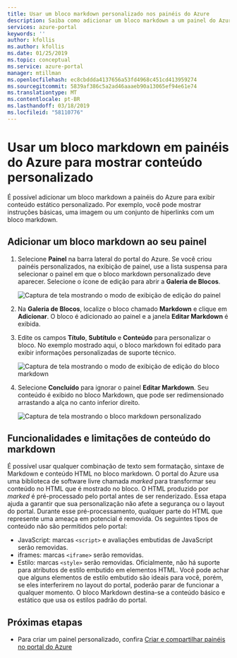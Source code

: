 ```yaml
---
title: Usar um bloco markdown personalizado nos painéis do Azure
description: Saiba como adicionar um bloco markdown a um painel do Azure para exibir conteúdo estático
services: azure-portal
keywords: ''
author: kfollis
ms.author: kfollis
ms.date: 01/25/2019
ms.topic: conceptual
ms.service: azure-portal
manager: mtillman
ms.openlocfilehash: ec8cbddda4137656a53fd4968c451cd413959274
ms.sourcegitcommit: 5839af386c5a2ad46aaaeb90a13065ef94e61e74
ms.translationtype: MT
ms.contentlocale: pt-BR
ms.lasthandoff: 03/18/2019
ms.locfileid: "58110776"
---
```

# <a name="use-a-markdown-tile-on-azure-dashboards-to-show-custom-content"></a>Usar um bloco markdown em painéis do Azure para mostrar conteúdo personalizado

É possível adicionar um bloco markdown a painéis do Azure para exibir conteúdo estático personalizado. Por exemplo, você pode mostrar instruções básicas, uma imagem ou um conjunto de hiperlinks com um bloco markdown.

## <a name="add-a-markdown-tile-to-your-dashboard"></a>Adicionar um bloco markdown ao seu painel

1. Selecione **Painel** na barra lateral do portal do Azure. Se você criou painéis personalizados, na exibição de painel, use a lista suspensa para selecionar o painel em que o bloco markdown personalizado deve aparecer. Selecione o ícone de edição para abrir a **Galeria de Blocos**.

   ![Captura de tela mostrando o modo de exibição de edição do painel](./media/azure-portal-markdown-tile/azure-portal-dashboard-edit.png)

2. Na **Galeria de Blocos**, localize o bloco chamado **Markdown** e clique em **Adicionar**. O bloco é adicionado ao painel e a janela **Editar Markdown** é exibida.

1. Edite os campos **Título**, **Subtítulo** e **Conteúdo** para personalizar o bloco. No exemplo mostrado aqui, o bloco markdown foi editado para exibir informações personalizadas de suporte técnico.

   ![Captura de tela mostrando o modo de exibição de edição do bloco markdown](./media/azure-portal-markdown-tile/azure-portal-edit-markdown-tile.png)

4. Selecione **Concluído** para ignorar o painel **Editar Markdown**. Seu conteúdo é exibido no bloco Markdown, que pode ser redimensionado arrastando a alça no canto inferior direito.

   ![Captura de tela mostrando o bloco markdown personalizado](./media/azure-portal-markdown-tile/azure-portal-custom-markdown-tile.png)

## <a name="markdown-content-capabilities-and-limitations"></a>Funcionalidades e limitações de conteúdo do markdown

É possível usar qualquer combinação de texto sem formatação, sintaxe de Markdown e conteúdo HTML no bloco markdown. O portal do Azure usa uma biblioteca de software livre chamada _marked_ para transformar seu conteúdo no HTML que é mostrado no bloco. O HTML produzido por _marked_ é pré-processado pelo portal antes de ser renderizado. Essa etapa ajuda a garantir que sua personalização não afete a segurança ou o layout do portal. Durante esse pré-processamento, qualquer parte do HTML que represente uma ameaça em potencial é removida. Os seguintes tipos de conteúdo não são permitidos pelo portal:

* JavaScript: marcas `<script>` e avaliações embutidas de JavaScript serão removidas.
* iframes: marcas `<iframe>` serão removidas.
* Estilo: marcas `<style>` serão removidas. Oficialmente, não há suporte para atributos de estilo embutido em elementos HTML. Você pode achar que alguns elementos de estilo embutido são ideais para você, porém, se eles interferirem no layout do portal, poderão parar de funcionar a qualquer momento. O bloco Markdown destina-se a conteúdo básico e estático que usa os estilos padrão do portal.

## <a name="next-steps"></a>Próximas etapas

* Para criar um painel personalizado, confira [Criar e compartilhar painéis no portal do Azure](../azure-portal/azure-portal-dashboards.md)

